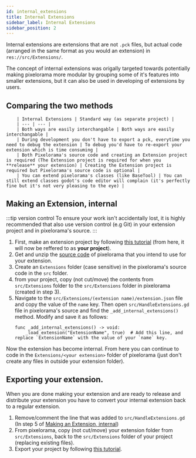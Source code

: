 ```yaml
---
id: internal_extensions
title: Internal Extensions
sidebar_label: Internal Extensions
sidebar_position: 2
---
```


Internal extensions are extensions that are not `.pck` files, but actual code (arranged in the same format as you would an extension) in `res://src/Extensions/`.

The concept of internal extensions was origally targeted towards potentially making pixelorama more modular by grouping some of it's features into smaller extensions, but it can also be used in developing of extensions by users.

## Comparing the two methods

        | Internal Extensions | Standard way (as separate project) |
        | --- | --- |
        | Both ways are easily interchangable | Both ways are easily interchangable |
        | During development you don't have to export a pck, everytime you need to debug the extension | To debug you'd have to re-export your extension which is time consuming |
        | Both Pixelorama's source code and creating an Extension project is required (The Extension project is required for when you **release** your extension) | Creating the Extension project is required but Pixelorama's source code is optional |
        | You can extend pixelorama's classes (like BaseTool) | You can still extend classes godot's code editor will complain (it's perfectly fine but it's not very pleasing to the eye) |

## Making an Extension, internal
:::tip version control
To ensure your work isn't accidentally lost, it is highly recommended that also use version control (e.g Git) in your extension project and in pixelorama's source.
:::

1. First, make an extension project by following [this tutorial](./extension_basics#making-an-extension) (from here, it will now be reffered to as **your project**).
2. Get and unzip the [source code](https://github.com/Orama-Interactive/Pixelorama/releases) of pixelorama that you intend to use for your extension.
3. Create an `Extensions` folder (case sensitive) in the pixelorama's source code in the `src` folder.
4. from your project, copy (not cut/move) the contents from `src/Extensions` folder to the `src/Extensions` folder in pixelorama (created in step 3).
5. Navigate to the `src/Extensions/(extension name)/extension.json` file and copy the value of the `name` key. Then open `src/HandleExtensions.gd` file in pixelorama's source and find the `_add_internal_extensions()` method. Modify and save it as follows:
    ```
    func _add_internal_extensions() -> void:
        _load_extension("ExtensionName", true)  # Add this line, and replace `ExtensionName` with the value of your `name` key.
    ```
Now the extension has become internal. From here you can continue to code in the `Extensions/<your extension>` folder of pixelorama (just don't create any files in outside your extension folder).


## Exporting your extension.

When you are done making your extension and are ready to release and distribute your extension you have to convert your internal extension back to a regular extension.
1. Remove/comment the line that was added to `src/HandleExtensions.gd` (In step 5 of [Making an Extension, internal](#making-an-extension-internal))
2. From pixelorama, copy (not cut/move) your extension folder from `src/Extensions`, back to the `src/Extensions` folder of your project (replacing existing files).
3. Export your project by following [this tutorial](./extension_basics#exporting-the-extension).
